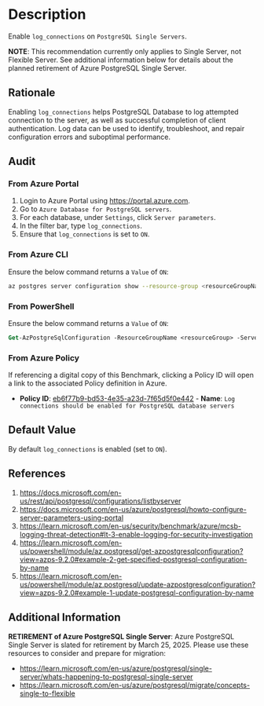 # Description

Enable `log_connections` on `PostgreSQL Single Servers`.

**NOTE**: This recommendation currently only applies to Single Server, not Flexible Server. See additional information below for details about the planned retirement of Azure PostgreSQL Single Server.

## Rationale

Enabling `log_connections` helps PostgreSQL Database to log attempted connection to the server, as well as successful completion of client authentication. Log data can be used to identify, troubleshoot, and repair configuration errors and suboptimal performance.

## Audit

### From Azure Portal

1. Login to Azure Portal using <https://portal.azure.com>.
2. Go to `Azure Database for PostgreSQL servers`.
3. For each database, under `Settings`, click `Server parameters`.
4. In the filter bar, type `log_connections`.
5. Ensure that `log_connections` is set to `ON`.

### From Azure CLI

Ensure the below command returns a `Value` of `ON`:

```sh
az postgres server configuration show --resource-group <resourceGroupName> --server-name <serverName> --name log_connections
```

### From PowerShell

Ensure the below command returns a `Value` of `ON`:

```ps
Get-AzPostgreSqlConfiguration -ResourceGroupName <resourceGroup> -ServerName <serverName> -Name log_connections
```

### From Azure Policy

If referencing a digital copy of this Benchmark, clicking a Policy ID will open a link to the associated Policy definition in Azure.

- **Policy ID**: [eb6f77b9-bd53-4e35-a23d-7f65d5f0e442](https://portal.azure.com/#view/Microsoft_Azure_Policy/PolicyDetailBlade/definitionId/%2Fproviders%2FMicrosoft.Authorization%2FpolicyDefinitions%2Feb6f77b9-bd53-4e35-a23d-7f65d5f0e442) - **Name**: `Log connections should be enabled for PostgreSQL database servers`

## Default Value

By default `log_connections` is enabled (set to `ON`).

## References

1. <https://docs.microsoft.com/en-us/rest/api/postgresql/configurations/listbyserver>
2. <https://docs.microsoft.com/en-us/azure/postgresql/howto-configure-server-parameters-using-portal>
3. <https://learn.microsoft.com/en-us/security/benchmark/azure/mcsb-logging-threat-detection#lt-3-enable-logging-for-security-investigation>
4. <https://learn.microsoft.com/en-us/powershell/module/az.postgresql/get-azpostgresqlconfiguration?view=azps-9.2.0#example-2-get-specified-postgresql-configuration-by-name>
5. <https://learn.microsoft.com/en-us/powershell/module/az.postgresql/update-azpostgresqlconfiguration?view=azps-9.2.0#example-1-update-postgresql-configuration-by-name>

## Additional Information

**RETIREMENT of Azure PostgreSQL Single Server**: Azure PostgreSQL Single Server is slated for retirement by March 25, 2025. Please use these resources to consider and prepare for migration:

- <https://learn.microsoft.com/en-us/azure/postgresql/single-server/whats-happening-to-postgresql-single-server>
- <https://learn.microsoft.com/en-us/azure/postgresql/migrate/concepts-single-to-flexible>
